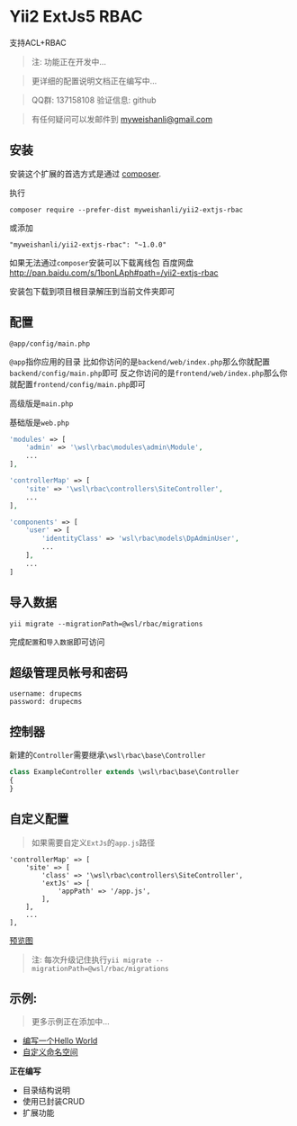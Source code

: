 Yii2 ExtJs5 RBAC
=========
支持ACL+RBAC

> 注: 功能正在开发中...

> 更详细的配置说明文档正在编写中...

> QQ群: 137158108 验证信息: github

> 有任何疑问可以发邮件到 myweishanli@gmail.com

安装
------------

安装这个扩展的首选方式是通过 [composer](http://getcomposer.org/download/).

执行

```
composer require --prefer-dist myweishanli/yii2-extjs-rbac
```
或添加
```
"myweishanli/yii2-extjs-rbac": "~1.0.0"
```


如果无法通过`composer`安装可以下载离线包 百度网盘 http://pan.baidu.com/s/1bonLAph#path=/yii2-extjs-rbac

安装包下载到项目根目录解压到当前文件夹即可

配置
------------

`@app/config/main.php`

`@app`指你应用的目录 比如你访问的是`backend/web/index.php`那么你就配置`backend/config/main.php`即可
反之你访问的是`frontend/web/index.php`那么你就配置`frontend/config/main.php`即可

高级版是`main.php`

基础版是`web.php`

```php
'modules' => [
    'admin' => '\wsl\rbac\modules\admin\Module',
    ...
],
```

```php
'controllerMap' => [
    'site' => '\wsl\rbac\controllers\SiteController',
    ...
],
```

```php
'components' => [
    'user' => [
        'identityClass' => 'wsl\rbac\models\DpAdminUser',
        ...
    ],
    ...
]
```

导入数据
------------
```
yii migrate --migrationPath=@wsl/rbac/migrations
```

完成`配置`和`导入数据`即可访问

超级管理员帐号和密码
------------
```
username: drupecms
password: drupecms
```

控制器
------------
新建的`Controller`需要继承`\wsl\rbac\base\Controller`

```php
class ExampleController extends \wsl\rbac\base\Controller
{
}
```

自定义配置
------------
> 如果需要自定义`ExtJs`的`app.js`路径

```
'controllerMap' => [
    'site' => [
        'class' => '\wsl\rbac\controllers\SiteController',
        'extJs' => [
            'appPath' => '/app.js',
        ],
    ],
    ...
],
```

[预览图](docs/preview.md)

> 注: 每次升级记住执行`yii migrate --migrationPath=@wsl/rbac/migrations`

示例:
------------
> 更多示例正在添加中...

* [编写一个Hello World](docs/example/hello-world/hello-world.md)
* [自定义命名空间](docs/example/custom-namespace/custom-namespace.md)

**正在编写**
* 目录结构说明
* 使用已封装CRUD
* 扩展功能